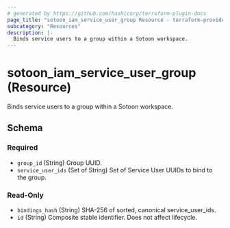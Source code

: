 ```yaml
---
# generated by https://github.com/hashicorp/terraform-plugin-docs
page_title: "sotoon_iam_service_user_group Resource - terraform-provider-sotoon"
subcategory: "Resources"
description: |-
  Binds service users to a group within a Sotoon workspace.
---
```


# sotoon_iam_service_user_group (Resource)

Binds service users to a group within a Sotoon workspace.



<!-- schema generated by tfplugindocs -->
## Schema

### Required

- `group_id` (String) Group UUID.
- `service_user_ids` (Set of String) Set of Service User UUIDs to bind to the group.

### Read-Only

- `bindings_hash` (String) SHA-256 of sorted, canonical service_user_ids.
- `id` (String) Composite stable identifier. Does not affect lifecycle.
